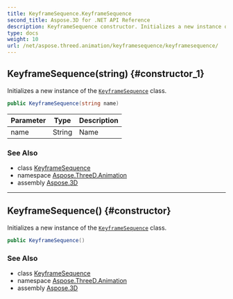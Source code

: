 ```yaml
---
title: KeyframeSequence.KeyframeSequence
second_title: Aspose.3D for .NET API Reference
description: KeyframeSequence constructor. Initializes a new instance of the KeyframeSequence class
type: docs
weight: 10
url: /net/aspose.threed.animation/keyframesequence/keyframesequence/
---
```

## KeyframeSequence(string) {#constructor_1}

Initializes a new instance of the [`KeyframeSequence`](../) class.

```csharp
public KeyframeSequence(string name)
```

| Parameter | Type | Description |
| --- | --- | --- |
| name | String | Name |

### See Also

* class [KeyframeSequence](../)
* namespace [Aspose.ThreeD.Animation](../../../aspose.threed.animation/)
* assembly [Aspose.3D](../../../)

---

## KeyframeSequence() {#constructor}

Initializes a new instance of the [`KeyframeSequence`](../) class.

```csharp
public KeyframeSequence()
```

### See Also

* class [KeyframeSequence](../)
* namespace [Aspose.ThreeD.Animation](../../../aspose.threed.animation/)
* assembly [Aspose.3D](../../../)


